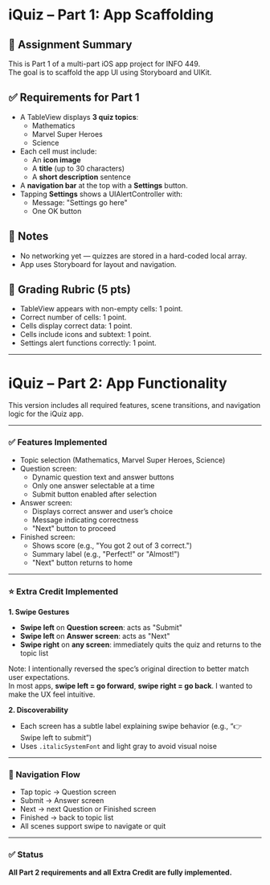 # iQuiz – Part 1: App Scaffolding

## 📝 Assignment Summary
This is Part 1 of a multi-part iOS app project for INFO 449.  
The goal is to scaffold the app UI using Storyboard and UIKit.

## ✅ Requirements for Part 1

- A TableView displays **3 quiz topics**:
  - Mathematics
  - Marvel Super Heroes
  - Science
- Each cell must include:
  - An **icon image**
  - A **title** (up to 30 characters)
  - A **short description** sentence
- A **navigation bar** at the top with a **Settings** button.
- Tapping **Settings** shows a UIAlertController with:
  - Message: "Settings go here"
  - One OK button

## 📌 Notes
- No networking yet — quizzes are stored in a hard-coded local array.
- App uses Storyboard for layout and navigation.

## 🧪 Grading Rubric (5 pts)
- TableView appears with non-empty cells: 1 point.
- Correct number of cells: 1 point.
- Cells display correct data: 1 point.
- Cells include icons and subtext: 1 point.
- Settings alert functions correctly: 1 point.

----------------------------------------

# iQuiz – Part 2: App Functionality

This version includes all required features, scene transitions, and navigation logic for the iQuiz app.

---

### ✅ Features Implemented

- Topic selection (Mathematics, Marvel Super Heroes, Science)
- Question screen:
  - Dynamic question text and answer buttons
  - Only one answer selectable at a time
  - Submit button enabled after selection
- Answer screen:
  - Displays correct answer and user’s choice
  - Message indicating correctness
  - "Next" button to proceed
- Finished screen:
  - Shows score (e.g., "You got 2 out of 3 correct.")
  - Summary label (e.g., "Perfect!" or "Almost!")
  - "Next" button returns to home

---

### ⭐ Extra Credit Implemented

**1. Swipe Gestures**
- **Swipe left** on **Question screen**: acts as "Submit"
- **Swipe left** on **Answer screen**: acts as "Next"
- **Swipe right** on **any screen**: immediately quits the quiz and returns to the topic list

Note: I intentionally reversed the spec’s original direction to better match user expectations.  
In most apps, **swipe left = go forward**, **swipe right = go back**. I wanted to make the UX feel intuitive.

**2. Discoverability**
- Each screen has a subtle label explaining swipe behavior (e.g., “👉 Swipe left to submit”)
- Uses `.italicSystemFont` and light gray to avoid visual noise

---

### 🔁 Navigation Flow

- Tap topic → Question screen
- Submit → Answer screen
- Next → next Question or Finished screen
- Finished → back to topic list
- All scenes support swipe to navigate or quit

---

### ✅ Status

**All Part 2 requirements and all Extra Credit are fully implemented.**

